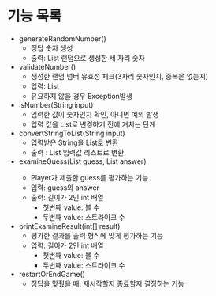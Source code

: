 # 기능 목록

- generateRandomNumber()
  - 정답 숫자 생성
  - 출력: List<Integer> 랜덤으로 생성한 세 자리 숫자
- validateNumber()
  - 생성한 랜덤 넘버 유효성 체크(3자리 숫자인지, 중복은 없는지)
  - 입력: List<Integer>
  - 유요하지 않을 경우 Exception발생
- isNumber(String input)
  - 입력한 값이 숫자인지 확인, 아니면 예외 발생
  - 입력 값을 List로 변경하기 전에 거치는 단계
- convertStringToList(String input)
  - 입력받은 String을 List로 변환
  - 출력 : List<Integer> 입력값 리스트로 변환
- examineGuess(List<Integer> guess, List<Integer> answer)
  - Player가 제출한 guess를 평가하는 기능
  - 입력: guess와 answer
  - 출력: 길이가 2인 int 배열
      - 첫번째 value: 볼 수
      - 두번째 value: 스트라이크 수
- printExamineResult(int[] result)
  - 평가한 결과를 출력 형식에 맞게 평가하는 기능
  - 입력: 길이가 2인 int 배열
    - 첫번째 value: 볼 수
    - 두번째 value: 스트라이크 수
- restartOrEndGame()
  - 정답을 맞췄을 때, 재시작할지 종료할지 결정하는 기능
